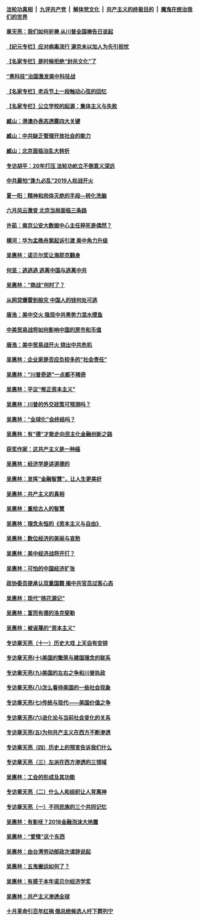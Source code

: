 ####  [法轮功真相](../../../../basic/blob/master/README.md?t=06281802) &nbsp;|&nbsp; [九评共产党](../../../../9ping.md/blob/master/README.md?t=06281802) &nbsp;|&nbsp; [解体党文化](../../../../jtdwh.md/blob/master/README.md?t=06281802)  &nbsp;|&nbsp; [共产主义的终极目的](../../../../gczydzjmd.md/blob/master/README.md?t=06281802) &nbsp;|&nbsp; [魔鬼在统治我们的世界](../../../../mgztzwmdsj.md/blob/master/README.md?t=06281802) 

#### [章天亮：我们如何祈祷 从川普全国祷告日说起](../pages/nsc423/n11944627.md?t=06281802) 

#### [【纪元专栏】应对病毒流行 渥京未以加人为先引担忧](../pages/nsc423/n11875714.md?t=06281802) 

#### [【名家专栏】是时候拒绝“封杀文化”了](../pages/nsc423/n11814093.md?t=06281802) 

#### [“黑科技”治国激发美中科技战](../pages/nsc423/n11638056.md?t=06281802) 

#### [【名家专栏】老兵节上一段触动心弦的回忆](../pages/nsc423/n11646016.md?t=06281802) 

#### [【名家专栏】公立学校的起源：集体主义与失败](../pages/nsc423/n11601833.md?t=06281802) 

#### [臧山：港澳办表态透露四大关键](../pages/nsc423/n11421628.md?t=06281802) 

#### [臧山：中共缺乏管理开放社会的能力](../pages/nsc423/n11407457.md?t=06281802) 

#### [臧山：北京面临治乱大转折](../pages/nsc423/n11406895.md?t=06281802) 

#### [专访胡平：20年打压 法轮功屹立不倒意义深远](../pages/nsc423/n11398800.md?t=06281802) 

#### [中共最怕“逢九必乱”2019人权战开火](../pages/nsc423/n11385248.md?t=06281802) 

#### [夏一阳：精神和肉体灭绝的手段—转化洗脑](../pages/nsc423/n11368250.md?t=06281802) 

#### [六月风云激变 北京当局面临三条路](../pages/nsc423/n11313668.md?t=06281802) 

#### [许茹：南京公安大数据中心主任猝死是偶然？](../pages/nsc423/n11064744.md?t=06281802) 

#### [横河：华为孟晚舟案起诉引渡 美中角力升级](../pages/nsc423/n11027230.md?t=06281802) 

#### [吴惠林：诺贝尔奖让海耶克翻身](../pages/nsc423/n10890049.md?t=06281802) 

#### [何坚：逃逃逃 逃离中国与逃离中共](../pages/nsc423/n10592891.md?t=06281802) 

#### [吴惠林：“商战”何时了？](../pages/nsc423/n10573558.md?t=06281802) 

#### [从网贷爆雷到股灾 中国人的钱何处可逃](../pages/nsc423/n10572800.md?t=06281802) 

#### [唐浩：美中交火 隐现中共黑势力混水摸鱼](../pages/nsc423/n10544040.md?t=06281802) 

#### [中美贸易战将如何影响中国的房市和币值](../pages/nsc423/n10543697.md?t=06281802) 

#### [唐浩：美中贸易战开火 烧出中共危机](../pages/nsc423/n10540126.md?t=06281802) 

#### [吴惠林：企业家是否应负较多的“社会责任”](../pages/nsc423/n10535022.md?t=06281802) 

#### [吴惠林：“川普奇迹”一点都不稀奇](../pages/nsc423/n10512808.md?t=06281802) 

#### [吴惠林：平议“修正资本主义”](../pages/nsc423/n10495724.md?t=06281802) 

#### [吴惠林：川普的外交政策可预测吗？](../pages/nsc423/n10462387.md?t=06281802) 

#### [吴惠林：“全球化”会终结吗？](../pages/nsc423/n10452838.md?t=06281802) 

#### [吴惠林：有“德”才能走向民主化金融创新之路](../pages/nsc423/n10432292.md?t=06281802) 

#### [获奖作家：这共产主义是一种癌](../pages/nsc423/n10431541.md?t=06281802) 

#### [吴惠林：经济学是讲道德的](../pages/nsc423/n10398014.md?t=06281802) 

#### [吴惠林：发挥“金融智慧”，让人生更美好](../pages/nsc423/n10375019.md?t=06281802) 

#### [吴惠林：共产主义的真相](../pages/nsc423/n10351394.md?t=06281802) 

#### [吴惠林：重拾古人的智慧](../pages/nsc423/n10337691.md?t=06281802) 

#### [吴惠林：理念永恒的《资本主义与自由》](../pages/nsc423/n10316274.md?t=06281802) 

#### [吴惠林：数位经济的美丽与哀愁](../pages/nsc423/n10292946.md?t=06281802) 

#### [吴惠林：美中经济战将开打？](../pages/nsc423/n10258825.md?t=06281802) 

#### [吴惠林：可怕的中国经济扩张](../pages/nsc423/n10219147.md?t=06281802) 

#### [政协委员提承认双重国籍 揭中共官员过客心态](../pages/nsc423/n10208809.md?t=06281802) 

#### [吴惠林：现代“桃花源记”](../pages/nsc423/n10185234.md?t=06281802) 

#### [吴惠林：富而有德的洛克斐勒](../pages/nsc423/n10142264.md?t=06281802) 

#### [吴惠林：被诬蔑的“资本主义”](../pages/nsc423/n10124816.md?t=06281802) 

#### [专访章天亮（十一）历史大戏 上天自有安排](../pages/nsc423/n10094905.md?t=06281802) 

#### [专访章天亮(十)美国的繁荣与建国理念的联系](../pages/nsc423/n10094899.md?t=06281802) 

#### [专访章天亮(九)美国的左右之争和川普执政](../pages/nsc423/n10094889.md?t=06281802) 

#### [专访章天亮(八)怎么看待美国的一些社会现象](../pages/nsc423/n10094857.md?t=06281802) 

#### [专访章天亮(七)传统与现代——美国价值之争](../pages/nsc423/n10093140.md?t=06281802) 

#### [专访章天亮(六)进化论与当前社会变化的关系](../pages/nsc423/n10092036.md?t=06281802) 

#### [专访章天亮(五)为何共产主义在西方不断渗透](../pages/nsc423/n10083620.md?t=06281802) 

#### [专访章天亮（四）历史上的预言告诉我们什么](../pages/nsc423/n10083606.md?t=06281802) 

#### [专访章天亮（三）左派在西方渗透的三领域](../pages/nsc423/n10081115.md?t=06281802) 

#### [吴惠林：工会的形成及其功能](../pages/nsc423/n10080633.md?t=06281802) 

#### [专访章天亮（二）什么人和组织让人背离神](../pages/nsc423/n10076637.md?t=06281802) 

#### [专访章天亮（一）不同民族的三个共同记忆](../pages/nsc423/n10074188.md?t=06281802) 

#### [吴惠林：有影呒？2018金融泡沫大地震](../pages/nsc423/n10040534.md?t=06281802) 

#### [吴惠林：“爱情”这个东西](../pages/nsc423/n10019423.md?t=06281802) 

#### [吴惠林：由台湾劳动部政次请辞说起](../pages/nsc423/n9979679.md?t=06281802) 

#### [吴惠林：五鬼搬运如何了？](../pages/nsc423/n9925338.md?t=06281802) 

#### [吴惠林：有感于本年诺贝尔经济学奖](../pages/nsc423/n9871883.md?t=06281802) 

#### [吴惠林：共产主义渗透全球](../pages/nsc423/n9812748.md?t=06281802) 

#### [十月革命引百年红祸 俄总统候选人吁下葬列宁](../pages/nsc423/n9810182.md?t=06281802) 

